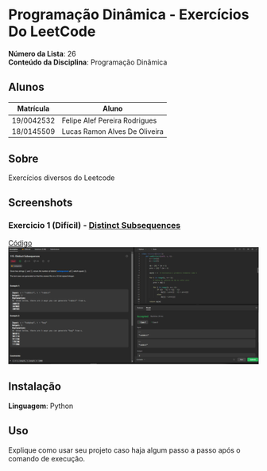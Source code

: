 # Programação Dinâmica - Exercícios Do LeetCode

**Número da Lista**: 26<br>
**Conteúdo da Disciplina**: Programação Dinãmica<br>

## Alunos
|Matrícula | Aluno |
| -- | -- |
| 19/0042532  |  Felipe Alef Pereira Rodrigues |
| 18/0145509  |  Lucas Ramon Alves De Oliveira |

## Sobre 
Exercícios diversos do Leetcode

## Screenshots

### Exercicio 1 (Difícil) - [Distinct Subsequences](https://leetcode.com/problems/distinct-subsequences/)
[Código](DistinctSubsequences/DistinctSubsequences.py)<br>
![](images/Subsequences.png)

## Instalação 
**Linguagem**: Python<br>

## Uso 
Explique como usar seu projeto caso haja algum passo a passo após o comando de execução.




